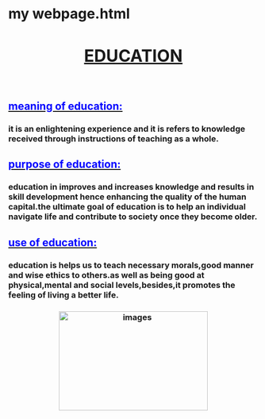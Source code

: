 <!doctype html>
<html>
<head>
<title>my first webpage</title>
</head>
<h1>my webpage.html</h1>
<body style="background-image:url('https://img.freepik.com/premium-vector/flat-3d-isometric-businessman-holding-key-standing-front-success-book-with-lock-key-success-education-concept_47328-1343.jpg?w=740');">
<center><u><big><h1>EDUCATION</h1></big></u></center><br>
<u><h2 style="color:blue;">meaning of education:</h2></u>
<h3><p>it is an enlightening experience and it is refers to knowledge received through instructions of teaching as a whole.</p></h3></blockquote>
<u><h2 style="color:blue;">purpose of education:</h2></u>
<h3><p>education in improves and increases knowledge and results in skill development hence enhancing the quality of the human capital.the ultimate goal of education is to help an individual navigate life and contribute to society once they become older.</p></h3>
<u><h2 style="color:blue;"> use of education:</h2></u>
<h3><p>education is helps us to teach necessary morals,good manner and wise ethics to others.as well as being good at physical,mental and social levels,besides,it promotes the feeling of living a better life.</p><h3>
<center><img src="https://www.chubmagazine.com/wp-content/uploads/2017/04/education-1024x768.png" alt="images" width="300" height="200"></center>
</body>
</html>
